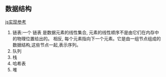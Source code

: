 ## 数据结构
[js实现参考](https://github.com/trekhleb/javascript-algorithms)
1. 链表:一个 链表 是数据元素的线性集合, 元素的线性顺序不是由它们在内存中的物理位置给出的。 相反, 每个元素指向下一个元素。它是由一组节点组成的数据结构,这些节点一起,表示序列。  
2. 队列
3. 栈
4. 哈希表
5. 堆